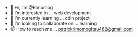 - 👋 Hi, I’m @Rimomog
- 👀 I’m interested in ... web development
- 🌱 I’m currently learning ... odin project
- 💞️ I’m looking to collaborate on ... learning 
- 📫 How to reach me ... patrickrimomogitau482@gmail.com

<!---
Rimomog/Rimomog is a ✨ special ✨ repository because its `README.md` (this file) appears on your GitHub profile.
You can click the Preview link to take a look at your changes.
--->

